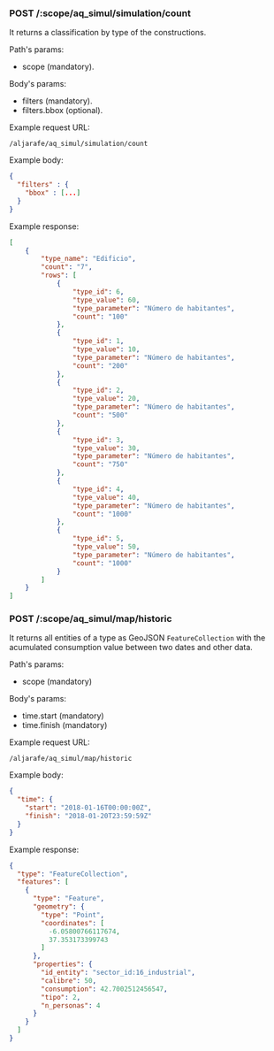 
### POST /:scope/aq_simul/simulation/count

It returns a classification by type of the constructions.

Path's params:
  - scope (mandatory).

Body's params:
  - filters (mandatory).
  - filters.bbox (optional).

Example request URL:
```text
/aljarafe/aq_simul/simulation/count
```

Example body:
```json
{
  "filters" : {
    "bbox" : [...]
  }
}
```

Example response:
```json
[
    {
        "type_name": "Edificio",
        "count": "7",
        "rows": [
            {
                "type_id": 6,
                "type_value": 60,
                "type_parameter": "Número de habitantes",
                "count": "100"
            },
            {
                "type_id": 1,
                "type_value": 10,
                "type_parameter": "Número de habitantes",
                "count": "200"
            },
            {
                "type_id": 2,
                "type_value": 20,
                "type_parameter": "Número de habitantes",
                "count": "500"
            },
            {
                "type_id": 3,
                "type_value": 30,
                "type_parameter": "Número de habitantes",
                "count": "750"
            },
            {
                "type_id": 4,
                "type_value": 40,
                "type_parameter": "Número de habitantes",
                "count": "1000"
            },
            {
                "type_id": 5,
                "type_value": 50,
                "type_parameter": "Número de habitantes",
                "count": "1000"
            }
        ]
    }
]
```

### POST /:scope/aq_simul/map/historic

It returns all entities of a type as GeoJSON `FeatureCollection` with the acumulated consumption value between two dates and other data.

Path's params:
  - scope (mandatory)

Body's params:
  - time.start (mandatory)
  - time.finish (mandatory)

Example request URL:
```text
/aljarafe/aq_simul/map/historic
```

Example body:
```json
{
  "time": {
  	"start": "2018-01-16T00:00:00Z",
  	"finish": "2018-01-20T23:59:59Z"
  }
}
```

Example response:
```json
{
  "type": "FeatureCollection",
  "features": [
    {
      "type": "Feature",
      "geometry": {
        "type": "Point",
        "coordinates": [
          -6.05800766117674,
          37.353173399743
        ]
      },
      "properties": {
        "id_entity": "sector_id:16_industrial",
        "calibre": 50,
        "consumption": 42.7002512456547,
        "tipo": 2,
        "n_personas": 4
      }
    }
  ]
}
```